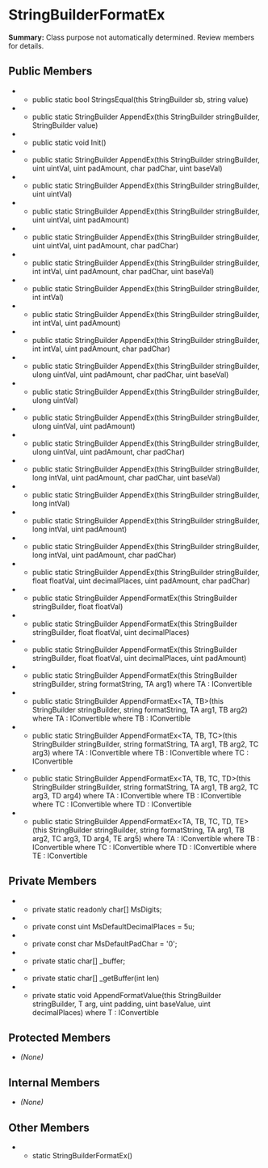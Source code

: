 # StringBuilderFormatEx

**Summary:** Class purpose not automatically determined. Review members for details.

## Public Members
- - public static bool StringsEqual(this StringBuilder sb, string value)
- - public static StringBuilder AppendEx(this StringBuilder stringBuilder, StringBuilder value)
- - public static void Init()
- - public static StringBuilder AppendEx(this StringBuilder stringBuilder, uint uintVal, uint padAmount, char padChar, uint baseVal)
- - public static StringBuilder AppendEx(this StringBuilder stringBuilder, uint uintVal)
- - public static StringBuilder AppendEx(this StringBuilder stringBuilder, uint uintVal, uint padAmount)
- - public static StringBuilder AppendEx(this StringBuilder stringBuilder, uint uintVal, uint padAmount, char padChar)
- - public static StringBuilder AppendEx(this StringBuilder stringBuilder, int intVal, uint padAmount, char padChar, uint baseVal)
- - public static StringBuilder AppendEx(this StringBuilder stringBuilder, int intVal)
- - public static StringBuilder AppendEx(this StringBuilder stringBuilder, int intVal, uint padAmount)
- - public static StringBuilder AppendEx(this StringBuilder stringBuilder, int intVal, uint padAmount, char padChar)
- - public static StringBuilder AppendEx(this StringBuilder stringBuilder, ulong uintVal, uint padAmount, char padChar, uint baseVal)
- - public static StringBuilder AppendEx(this StringBuilder stringBuilder, ulong uintVal)
- - public static StringBuilder AppendEx(this StringBuilder stringBuilder, ulong uintVal, uint padAmount)
- - public static StringBuilder AppendEx(this StringBuilder stringBuilder, ulong uintVal, uint padAmount, char padChar)
- - public static StringBuilder AppendEx(this StringBuilder stringBuilder, long intVal, uint padAmount, char padChar, uint baseVal)
- - public static StringBuilder AppendEx(this StringBuilder stringBuilder, long intVal)
- - public static StringBuilder AppendEx(this StringBuilder stringBuilder, long intVal, uint padAmount)
- - public static StringBuilder AppendEx(this StringBuilder stringBuilder, long intVal, uint padAmount, char padChar)
- - public static StringBuilder AppendEx(this StringBuilder stringBuilder, float floatVal, uint decimalPlaces, uint padAmount, char padChar)
- - public static StringBuilder AppendFormatEx(this StringBuilder stringBuilder, float floatVal)
- - public static StringBuilder AppendFormatEx(this StringBuilder stringBuilder, float floatVal, uint decimalPlaces)
- - public static StringBuilder AppendFormatEx(this StringBuilder stringBuilder, float floatVal, uint decimalPlaces, uint padAmount)
- - public static StringBuilder AppendFormatEx<TA>(this StringBuilder stringBuilder, string formatString, TA arg1) where TA : IConvertible
- - public static StringBuilder AppendFormatEx<TA, TB>(this StringBuilder stringBuilder, string formatString, TA arg1, TB arg2) where TA : IConvertible where TB : IConvertible
- - public static StringBuilder AppendFormatEx<TA, TB, TC>(this StringBuilder stringBuilder, string formatString, TA arg1, TB arg2, TC arg3) where TA : IConvertible where TB : IConvertible where TC : IConvertible
- - public static StringBuilder AppendFormatEx<TA, TB, TC, TD>(this StringBuilder stringBuilder, string formatString, TA arg1, TB arg2, TC arg3, TD arg4) where TA : IConvertible where TB : IConvertible where TC : IConvertible where TD : IConvertible
- - public static StringBuilder AppendFormatEx<TA, TB, TC, TD, TE>(this StringBuilder stringBuilder, string formatString, TA arg1, TB arg2, TC arg3, TD arg4, TE arg5) where TA : IConvertible where TB : IConvertible where TC : IConvertible where TD : IConvertible where TE : IConvertible

## Private Members
- - private static readonly char[] MsDigits;
- - private const uint MsDefaultDecimalPlaces = 5u;
- - private const char MsDefaultPadChar = '0';
- - private static char[] _buffer;
- - private static char[] _getBuffer(int len)
- - private static void AppendFormatValue<T>(this StringBuilder stringBuilder, T arg, uint padding, uint baseValue, uint decimalPlaces) where T : IConvertible

## Protected Members
- *(None)*

## Internal Members
- *(None)*

## Other Members
- - static StringBuilderFormatEx()
